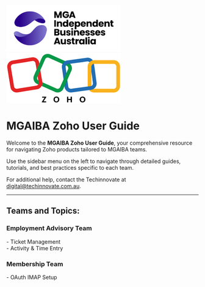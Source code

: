 <!-- Logos side by side -->
<p>
  <img src="./assets/images/logo/mga-logo.png" alt="MGAIBA Company Logo" width="300" style="margin-right: 40px;" />
  <img src="./assets/images/logo/zoho-logo.png" alt="Zoho Product Logo" width="300" />
</p>

<span style="margin-bottom:60px"></span>
<h1>MGAIBA Zoho User Guide</h1>

Welcome to the **MGAIBA Zoho User Guide**, your comprehensive resource for navigating Zoho products tailored to MGAIBA teams.

Use the sidebar menu on the left to navigate through detailed guides, tutorials, and best practices specific to each team.

For additional help, contact the Techinnovate at digital@techinnovate.com.au.

---

<h2>Teams and Topics:</h2>

<h3>Employment Advisory Team</h3>
- Ticket Management<br>
- Activity & Time Entry  

<h3>Membership Team</h3>
- OAuth IMAP Setup  


